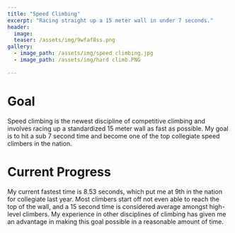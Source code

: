 ```yaml
---
title: "Speed Climbing"
excerpt: "Racing straight up a 15 meter wall in under 7 seconds."
header:
  image:
  teaser: /assets/img/9wfaf8ss.png
gallery:
  - image_path: /assets/img/speed climbing.jpg
  - image_path: /assets/img/hard climb.PNG
   
---
```


# Goal

Speed climbing is the newest discipline of competitive climbing and involves racing up a standardized 15 meter wall as fast as possible. My goal is to hit a sub 7 second time and become one of the top collegiate speed climbers in the nation.

# Current Progress
My current fastest time is 8.53 seconds, which put me at 9th in the nation for collegiate last year. Most climbers start off not even able to reach the top of the wall, and a 15 second time is considered average amongst high-level climbers. My experience in other disciplines of climbing has given me an advantage in making this goal possible in a reasonable amount of time. 


